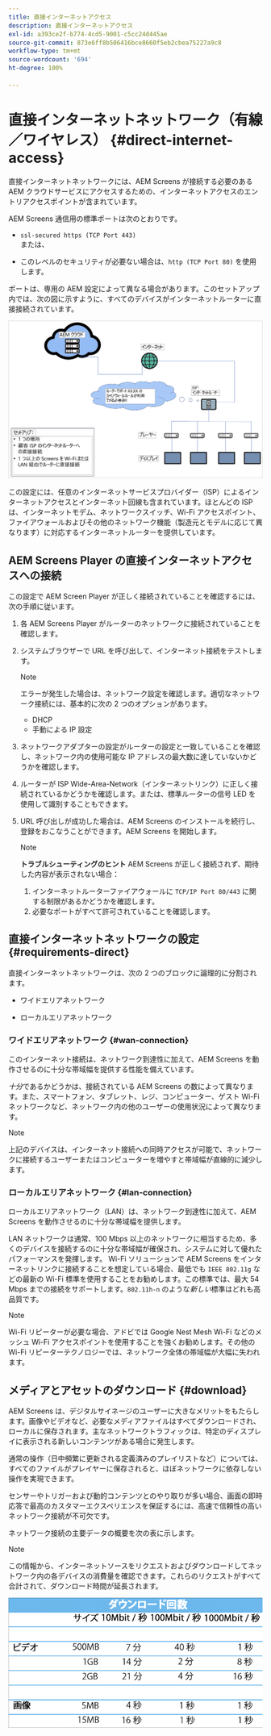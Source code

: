 ```yaml
---
title: 直接インターネットアクセス
description: 直接インターネットアクセス
exl-id: a393ce2f-b774-4cd5-9001-c5cc24d445ae
source-git-commit: 873e6ff8b506416bce8660f5eb2cbea75227a9c8
workflow-type: tm+mt
source-wordcount: '694'
ht-degree: 100%

---
```


# 直接インターネットネットワーク（有線／ワイヤレス） {#direct-internet-access}

直接インターネットネットワークには、AEM Screens が接続する必要のある AEM クラウドサービスにアクセスするための、インターネットアクセスのエントリアクセスポイントが含まれています。

AEM Screens 通信用の標準ポートは次のとおりです。

* `ssl-secured https (TCP Port 443)`
  <br>または、</br>

* このレベルのセキュリティが必要ない場合は、`http (TCP Port 80)` を使用します。

ポートは、専用の AEM 設定によって異なる場合があります。このセットアップ内では、次の図に示すように、すべてのデバイスがインターネットルーターに直接接続されています。

![](/help/assets/direct-access-2.png)

この設定には、任意のインターネットサービスプロバイダー（ISP）によるインターネットアクセスとインターネット回線も含まれています。ほとんどの ISP は、インターネットモデム、ネットワークスイッチ、Wi-Fi アクセスポイント、ファイアウォールおよびその他のネットワーク機能（製造元とモデルに応じて異なります）に対応するインターネットルーターを提供しています。

## AEM Screens Player の直接インターネットアクセスへの接続

この設定で AEM Screen Player が正しく接続されていることを確認するには、次の手順に従います。

1. 各 AEM Screens Player がルーターのネットワークに接続されていることを確認します。
1. システムブラウザーで URL を呼び出して、インターネット接続をテストします。

   >[!NOTE]
   >エラーが発生した場合は、ネットワーク設定を確認します。適切なネットワーク接続には、基本的に次の 2 つのオプションがあります。
   >* DHCP
   >* 手動による IP 設定

1. ネットワークアダプターの設定がルーターの設定と一致していることを確認し、ネットワーク内の使用可能な IP アドレスの最大数に達していないかどうかを確認します。
1. ルーターが ISP Wide-Area-Network（インターネットリンク）に正しく接続されているかどうかを確認します。または、標準ルーターの信号 LED を使用して識別することもできます。
1. URL 呼び出しが成功した場合は、AEM Screens のインストールを続行し、登録をおこなうことができます。AEM Screens を開始します。

   >[!NOTE]
   >**トラブルシューティングのヒント**
   >AEM Screens が正しく接続されず、期待した内容が表示されない場合：
   >
   >1. インターネットルーターファイアウォールに `TCP/IP Port 80/443` に関する制限があるかどうかを確認します。
   >1. 必要なポートがすべて許可されていることを確認します。

## 直接インターネットネットワークの設定 {#requirements-direct}

直接インターネットネットワークは、次の 2 つのブロックに論理的に分割されます。

* ワイドエリアネットワーク

* ローカルエリアネットワーク

### ワイドエリアネットワーク {#wan-connection}

このインターネット接続は、ネットワーク到達性に加えて、AEM Screens を動作させるのに十分な帯域幅を提供する性能を備えています。

*十分*&#x200B;であるかどうかは、接続されている AEM Screens の数によって異なります。また、スマートフォン、タブレット、レジ、コンピューター、ゲスト Wi-Fi ネットワークなど、ネットワーク内の他のユーザーの使用状況によって異なります。

>[!NOTE]
>
>上記のデバイスは、インターネット接続への同時アクセスが可能で、ネットワークに接続するユーザーまたはコンピューターを増やすと帯域幅が直線的に減少します。

### ローカルエリアネットワーク {#lan-connection}

ローカルエリアネットワーク（LAN）は、ネットワーク到達性に加えて、AEM Screens を動作させるのに十分な帯域幅を提供します。

LAN ネットワークは通常、100 Mbps 以上のネットワークに相当するため、多くのデバイスを接続するのに十分な帯域幅が確保され、システムに対して優れたパフォーマンスを発揮します。
Wi-Fi ソリューションで AEM Screens をインターネットリンクに接続することを想定している場合、最低でも `IEEE 802.11g` などの最新の Wi-Fi 標準を使用することをお勧めします。この標準では、最大 54 Mbps までの接続をサポートします。`802.11h-n` のような&#x200B;*新しい*&#x200B;標準はどれも高品質です。

>[!NOTE]
>
>Wi-Fi リピーターが必要な場合、アドビでは Google Nest Mesh Wi-Fi などのメッシュ Wi-Fi アクセスポイントを使用することを強くお勧めします。その他の Wi-Fi リピーターテクノロジーでは、ネットワーク全体の帯域幅が大幅に失われます。

## メディアとアセットのダウンロード {#download}

AEM Screens は、デジタルサイネージのユーザーに大きなメリットをもたらします。画像やビデオなど、必要なメディアファイルはすべてダウンロードされ、ローカルに保存されます。主なネットワークトラフィックは、特定のディスプレイに表示される新しいコンテンツがある場合に発生します。

通常の操作（日中頻繁に更新される定義済みのプレイリストなど）については、すべてのファイルがプレイヤーに保存されると、ほぼネットワークに依存しない操作を実現できます。

センサーやトリガーおよび動的コンテンツとのやり取りが多い場合、画面の即時応答で最高のカスタマーエクスペリエンスを保証するには、高速で信頼性の高いネットワーク接続が不可欠です。

ネットワーク接続の主要データの概要を次の表に示します。

>[!NOTE]
>
>この情報から、インターネットソースをリクエストおよびダウンロードしてネットワーク内の各デバイスの消費量を確認できます。これらのリクエストがすべて合計されて、ダウンロード時間が延長されます。

![](/help/assets/download-times-direct.png)

